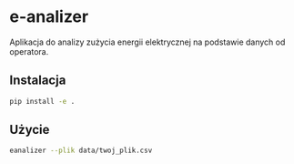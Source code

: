 # e-analizer

Aplikacja do analizy zużycia energii elektrycznej na podstawie danych od operatora.

## Instalacja

```bash
pip install -e .
```

## Użycie

```bash
eanalizer --plik data/twoj_plik.csv
```
